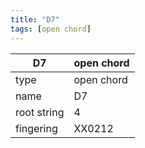 ```yaml
---
title: "D7"
tags: [open chord]
---
```


|D7|open chord|
|---|---|
|type|open chord|
|name|D7|
|root string|4|
|fingering|XX0212|
